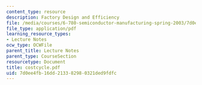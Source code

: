 ```yaml
---
content_type: resource
description: Factory Design and Efficiency
file: /media/courses/6-780-semiconductor-manufacturing-spring-2003/7d0ee4fb16dd213382980321ded9fdfc_costcycle.pdf
file_type: application/pdf
learning_resource_types:
- Lecture Notes
ocw_type: OCWFile
parent_title: Lecture Notes
parent_type: CourseSection
resourcetype: Document
title: costcycle.pdf
uid: 7d0ee4fb-16dd-2133-8298-0321ded9fdfc
---
```

